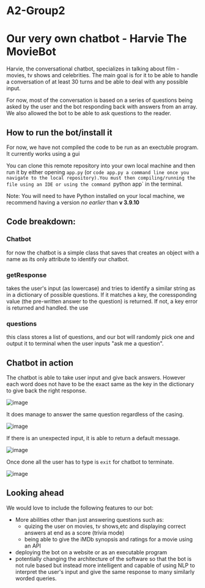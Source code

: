 # A2-Group2

# Our very own chatbot - Harvie The MovieBot

Harvie, the conversational chatbot, specializes in talking about film - movies, tv shows and celebrities. The main goal is for it to be able to handle a conversation of at least 30 turns and be able to deal with any possible input.

For now, most of the conversation is based on a series of questions being asked by the user and the bot responding back with answers from an array. We also allowed the bot to be able to ask questions to the reader.

## How to run the bot/install it
For now, we have not compiled the code to be run as an exectuble program. It currently works using a gui

You can clone this remote repository into your own local machine and then run it by either opening `app.py` (or `code app.py a command line once you navigate to the local repository).You must then compiling/running the file using an IDE or using the command `python app` in the terminal.

Note: You will need to have Python installed on your local machine, we recommend having a version *no earlier* than **v 3.9.10**

## Code breakdown:
### Chatbot
for now the chatbot is a simple class that saves that creates an object with a name as its only attribute to identify our chatbot.

### getResponse
takes the user's input (as lowercase) and tries to identify a similar string as in a dictionary of possible questions. If it matches a key, the coressponding value (the pre-written answer to the question) is returned. If not, a key error is returned and handled. the use

### questions
this class stores a list of questions, and our bot will randomly pick one and output it to terminal when the user inputs "ask me a question".


## Chatbot in action

The chatbot is able to take user input and give back answers. However each word does not have to be the exact same as the key in the dictionary to give back the right response.

![image](https://user-images.githubusercontent.com/45835101/159102731-bc2e84cb-25c3-4745-bf22-87a919e66763.png)


It does manage to answer the same question regardless of the casing.

![image](https://user-images.githubusercontent.com/45835101/159102897-e7f26b04-b109-4d82-8b6c-6080bf55aed6.png)


If there is an unexpected input, it is able to return a default message.

![image](https://user-images.githubusercontent.com/45835101/159102914-9e01609d-7b8d-44db-8de0-fe1a93d18812.png)

Once done all the user has to type is `exit` for chatbot to terminate.

![image](https://user-images.githubusercontent.com/45835101/159102958-bdc379f5-b278-4882-baa5-808fb2f690fc.png)

## Looking ahead
We would love to include the following features to our bot:
- More abilities other than just answering questions such as:
    - quizing the user on movies, tv shows,etc and displaying correct answers at end as a score (trivia mode)
    - being able to give the iMDb synopsis and ratings for a movie using an API
- deploying the bot on a website or as an executable program
- potentially changing the architecture of the software so that the bot is not rule based but instead more intelligent and capable of using NLP to interpret the user's input and give the same response to many similarly worded queries.

